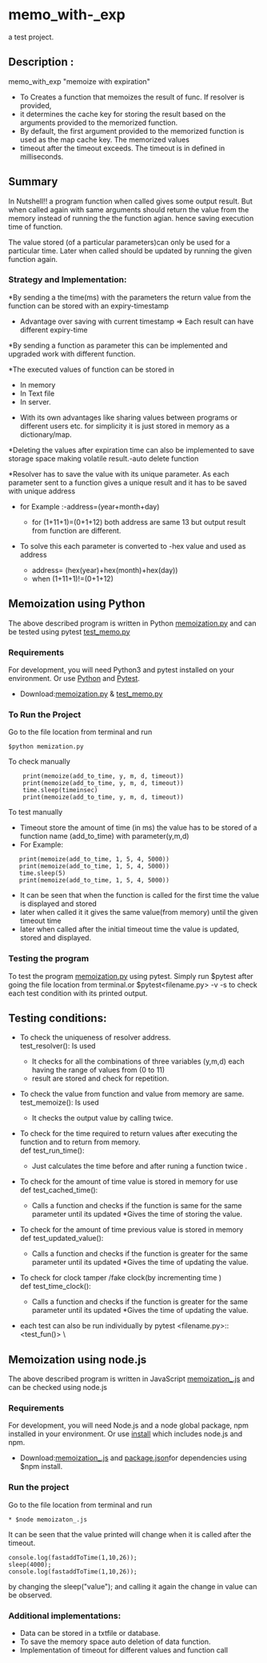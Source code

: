# memo_with-_exp
a test project. 

## Description :
memo_with_exp "memoize with expiration"

 * To Creates a function that memoizes the result of func. If resolver is provided,
 * it determines the cache key for storing the result based on the arguments provided to the memorized function.
 * By default, the first argument provided to the memorized function is used as the map cache key. The memorized values
 * timeout after the timeout exceeds. The timeout is in defined in milliseconds.
 
## Summary
 In Nutshell!! a program function when called gives some output result. But when called again with same arguments should return the value from the memory instead of running the the function agian. hence saving execution time of function.
 
 The value stored (of a particular parameters)can only be used for a particular time. Later when called should be updated by running the given function again. 
 
 
### Strategy and Implementation:

 *By sending a the time(ms) with the parameters the return value from the function can be stored with an expiry-timestamp
    
   * Advantage over saving with current timestamp => Each result can have different expiry-time 
 
 *By sending a function as parameter this can be implemented and upgraded work with different function.
 
 *The executed values of function can be stored in 
   * In memory 
   * In Text file
   * In server. 
 - With its own advantages like sharing values between programs or different users etc.
   for simplicity it is just stored in memory as a dictionary/map.
   
 *Deleting the values after expiration time can also be implemented to save storage space making volatile result.-auto delete function
   
 *Resolver has to save the value with its unique parameter. As each parameter sent to a function gives a unique result and it has to be saved with unique address
   * for Example :-address=(year+month+day)
       - for (1+11+1)=(0+1+12) both address are same 13 but output result from function are different.
   
   * To solve this each parameter is converted to -hex value and used as address
      - address= (hex(year)+hex(month)+hex(day))
      - when (1+11+1)!=(0+1+12)


## Memoization using Python
The above described program is written in Python [memoization.py](https://github.com/santoshkrishnanr/memo_with-_exp/blob/main/memoization.py)
and can be tested using pytest [test_memo.py](https://github.com/santoshkrishnanr/memo_with-_exp/blob/main/test_memo.py)  

### Requirements
For development, you will need Python3 and pytest installed on your environment. Or use [Python](https://www.python.org/downloads/) and [Pytest](https://docs.pytest.org/en/stable/getting-started.html).
 * Download:[memoization.py](https://github.com/santoshkrishnanr/memo_with-_exp/blob/main/memoization.py)
 & [test_memo.py](https://github.com/santoshkrishnanr/memo_with-_exp/blob/main/test_memo.py) 
 
### To Run the Project 
Go to the file location from terminal and run
````
$python memization.py
````
To check manually 
````
    print(memoize(add_to_time, y, m, d, timeout))
    print(memoize(add_to_time, y, m, d, timeout))
    time.sleep(timeinsec)
    print(memoize(add_to_time, y, m, d, timeout))
````
To test manually 
 * Timeout store the amount of time (in ms) the value has to be stored of a function name (add_to_time) with parameter(y,m,d)
 * For Example: 
 ````
    print(memoize(add_to_time, 1, 5, 4, 5000))
    print(memoize(add_to_time, 1, 5, 4, 5000))
    time.sleep(5)
    print(memoize(add_to_time, 1, 5, 4, 5000))
````   
 * It can be seen that when the function is called for the first time the value is displayed and stored 
 * later when called it it gives the same value(from memory) until the  given timeout time 
 * later when called after the initial timeout time the value is updated, stored and displayed.   
 
 
### Testing the program 
To test the program [memoization.py](https://github.com/santoshkrishnanr/memo_with-_exp/blob/main/memoization.py) using pytest.
Simply run $pytest after going the file location from terminal.or $pytest<filename.py> -v -s to check each test condition with its printed output.

## Testing conditions:
* To check the uniqueness of resolver address.\
      test_resolver(): Is used 
     * It checks for all the combinations of three variables (y,m,d) each having  the range of values from (0 to 11)
     * result are stored and check for repetition.

* To check the value from function and value from memory are same.\
      test_memoize(): Is used 
     * It checks the output value by calling twice.
        
* To check for the time required to return values after executing  the function and to  return from memory.\
    def test_run_time():
     * Just calculates the time before and after runing a function twice .
         
* To check for the amount of time value is stored in memory for use\
    def test_cached_time():
    * Calls a function and checks if the function is same for the same parameter until its updated
    *Gives the time of storing the value.

* To check for the amount of time previous value is stored in memory\
    def test_updated_value():
    * Calls a function and checks if the function is greater for the same parameter until its updated
    *Gives the time of updating the value.

* To check for clock tamper /fake clock(by incrementing time ) \
    def test_time_clock():
    * Calls a function and checks if the function is greater for the same parameter until its updated
    *Gives the time of updating the value.


* each test can also be run individually by pytest <filename.py>::<test_fun()> \



## Memoization using node.js

The above described program is written in JavaScript [memoization_.js](https://github.com/santoshkrishnanr/memo_with-_exp/blob/main/memoizaton_.js)
and can be checked using node.js 

### Requirements
For development, you will need Node.js and a node global package, npm installed in your environment. Or use [install](https://nodejs.org/en/download/)
which includes node.js and npm.
* Download:[memoization_.js](https://github.com/santoshkrishnanr/memo_with-_exp/blob/main/memoizaton_.js) and [package.json]()for dependencies using $npm install.

### Run the project

Go to the file location from terminal and run
```
* $node memoizaton_.js
```
It can be seen that the value printed will change when it is called after the timeout.
````
console.log(fastaddToTime(1,10,26));
sleep(4000);
console.log(fastaddToTime(1,10,26));
````
 by changing the sleep("value"); and calling it again the change in value can be observed.
 
### Additional implementations:
* Data can be stored in a txtfile or database.
* To save the memory space auto deletion of data function.
* Implementation of timeout for different values and function call
     
